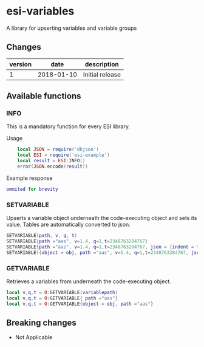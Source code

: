 # esi-variables

A library for upserting variables and variable groups

## Changes

version | date | description
------- | ---- | -----------
1 | 2018-01-10 | Initial release

## Available functions

### INFO

This is a mandatory function for every ESI library.

Usage

```lua
    local JSON = require('dkjson')
    local ESI = require('esi-example')
    local result = ESI:INFO()
    error(JSON.encode(result))
```

Example response

```lua
ommited for brevity
```

### SETVARIABLE

Upserts a variable object underneath the code-executing object and sets its value. Tables are automatically converted to json.

```lua
SETVARIABLE(path, v, q, t)
SETVARIABLE{path ="aas", v=1.4, q=1,t=2348763284767}
SETVARIABLE{path ="aas", v=1.4, q=1,t=2348763284767, json = {indent = true}}
SETVARIABLE({object = obj, path ="aas", v=1.4, q=1,t=2348763284767, json = {indent = true}})
```


### GETVARIABLE

Retrieves a variables from underneath the code-executing object.

```lua
local v,q,t = O:GETVARIABLE(variablepath)
local v,q,t = O:GETVARIABLE{ path ="aas"}
local v,q,t = O:GETVARIABLE{object = obj, path ="aas"}
```

## Breaking changes

- Not Applicable